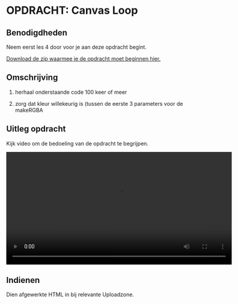 # OPDRACHT: Canvas Loop

## Benodigdheden

Neem eerst les 4 door voor je aan deze opdracht begint.

[Download de zip waarmee je de opdracht moet beginnen hier.](https://github.com/Goldflow/website-productie-2/raw/main/opdracht-canvasloop/canvasloop.zip)

## Omschrijving

1. herhaal onderstaande code 100 keer of meer

2. zorg dat kleur willekeurig is (tussen de eerste 3 parameters voor de makeRGBA 

## Uitleg opdracht

Kijk video om de bedoeling van de opdracht te begrijpen.

<video width="600" controls>
<source src="opdracht-canvasloop.mkv">
</video>

## Indienen

Dien afgewerkte HTML in bij relevante Uploadzone.
